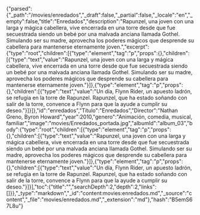 {"parsed":{"_path":"/movies/enredados","_draft":false,"_partial":false,"_locale":"en","_empty":false,"title":"Enredados","description":"Rapunzel, una joven con una larga y mágica cabellera, vive encerrada en una torre desde que fue secuestrada siendo un bebé por una malvada anciana llamada Gothel. Simulando ser su madre, aprovecha los poderes mágicos que desprende su cabellera para mantenerse eternamente joven.","excerpt":{"type":"root","children":[{"type":"element","tag":"p","props":{},"children":[{"type":"text","value":"Rapunzel, una joven con una larga y mágica cabellera, vive encerrada en una torre desde que fue secuestrada siendo un bebé por una malvada anciana llamada Gothel. Simulando ser su madre, aprovecha los poderes mágicos que desprende su cabellera para mantenerse eternamente joven."}]},{"type":"element","tag":"p","props":{},"children":[{"type":"text","value":"Un día, Flynn Rider, un apuesto ladrón, se refugia en la torre de Rapunzel. Rapunzel, que ha estado soñando con salir de la torre, convence a Flynn para que la ayude a cumplir su deseo."}]}]},"id":"enredados","Título":"Enredados","Director":"Nathan Greno, Byron Howard","year":2010,"genero":"Animación, comedia, musical, familiar","image":"movies/Enredados_portada.jpg","albumId":"album_03","body":{"type":"root","children":[{"type":"element","tag":"p","props":{},"children":[{"type":"text","value":"Rapunzel, una joven con una larga y mágica cabellera, vive encerrada en una torre desde que fue secuestrada siendo un bebé por una malvada anciana llamada Gothel. Simulando ser su madre, aprovecha los poderes mágicos que desprende su cabellera para mantenerse eternamente joven."}]},{"type":"element","tag":"p","props":{},"children":[{"type":"text","value":"Un día, Flynn Rider, un apuesto ladrón, se refugia en la torre de Rapunzel. Rapunzel, que ha estado soñando con salir de la torre, convence a Flynn para que la ayude a cumplir su deseo."}]}],"toc":{"title":"","searchDepth":2,"depth":2,"links":[]}},"_type":"markdown","_id":"content:movies:enredados.md","_source":"content","_file":"movies/enredados.md","_extension":"md"},"hash":"B5emS67L8u"}